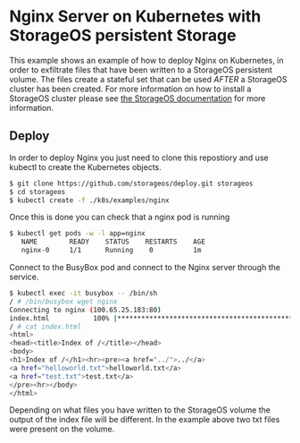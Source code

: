# Nginx Server on Kubernetes with StorageOS persistent Storage

This example shows an example of how to deploy Nginx on Kubernetes, in order to
exfiltrate files that have been written to a StorageOS persistent volume. The
files create a stateful set that can be used *AFTER* a StorageOS cluster has
been created. For more information on how to install a StorageOS cluster please see
[the StorageOS documentation](https://docs.storageos.com/docs/introduction/quickstart)
for more information.

## Deploy

In order to deploy Nginx you just need to clone this repostiory and use
kubectl to create the Kubernetes objects. 

```bash
$ git clone https://github.com/storageos/deploy.git storageos
$ cd storageos
$ kubectl create -f ./k8s/examples/nginx
```
Once this is done you can check that a nginx pod is running

```bash
$ kubectl get pods -w -l app=nginx
   NAME        READY    STATUS    RESTARTS    AGE
   nginx-0     1/1      Running    0          1m
```

Connect to the BusyBox pod and connect to the Nginx server through the
service.

```bash
$ kubectl exec -it busybox -- /bin/sh
/ # /bin/busybox wget nginx
Connecting to nginx (100.65.25.183:80)
index.html           100% |**********************************************************************|   367  0:00:00 ETA
/ # cat index.html
<html>
<head><title>Index of /</title></head>
<body>
<h1>Index of /</h1><hr><pre><a href="../">../</a>
<a href="helloworld.txt">helloworld.txt</a>                                     06-Nov-2018 14:42                  12
<a href="test.txt">test.txt</a>                                           06-Nov-2018 14:54                  16
</pre><hr></body>
</html>

```

Depending on what files you have written to the StorageOS volume the output of
the index file will be different. In the example above two txt files were
present on the volume.

